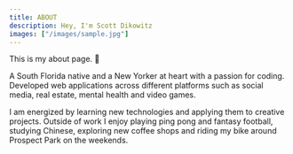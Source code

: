 ```yaml
---
title: ABOUT
description: Hey, I'm Scott Dikowitz
images: ["/images/sample.jpg"]
---
```



This is my about page. :wave:

A South Florida native and a New Yorker at heart with a passion for coding. Developed web applications across different platforms such as social media, real estate, mental health and video games.

I am energized by learning new technologies and applying them to creative projects. Outside of work I enjoy playing ping pong and fantasy football, studying Chinese, exploring new coffee shops and riding my bike around Prospect Park on the weekends.